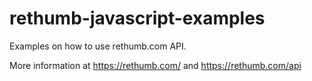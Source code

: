 rethumb-javascript-examples
=====================

Examples on how to use rethumb.com API.

More information at https://rethumb.com/ and https://rethumb.com/api
